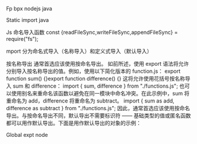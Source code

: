 Fp  bpx  nodejs java



Static  import  java 

Js 命名导入函数
const {readFileSync,writeFileSync,appendFileSync} = require("fs");


mport 分为命名式导入（名称导入）和定义式导入（默认导入）


按名称导出  通常首选应该使用按命名导出。
如前所述，使用 export 语法将允许分别导入按名称导出的值。例如，使用以下简化版本的 function.js：
export function sum() {}export function difference() {}
这将允许使用花括号按名称导入 sum 和 difference：
import { sum, difference } from "./functions.js";
也可以使用别名来重命名该函数以避免在同一模块中命名冲突。在此示例中，sum 将重命名为 add，difference 将重命名为 subtract。
import { sum as add, difference as subtract } from "./functions.js";
因此，通常首选应该使用按命名导出。与按命名导出不同，默认导出不需要标识符 —— 基础类型的值或匿名函数都可以用作默认导出。下面是用作默认导出的对象的示例：

Global  expt node
